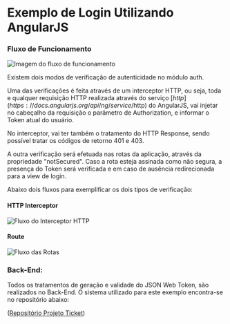 # Exemplo de Login Utilizando AngularJS

### Fluxo de Funcionamento

![Imagem do fluxo de funcionamento](https://github.com/kelvinpalves/angular-exemplo-login/blob/master/doc/exemplo.png?raw=true)

Existem dois modos de verificação de autenticidade no módulo auth. 

Uma das verificações é feita através de um interceptor HTTP, ou seja, toda e qualquer requisição HTTP realizada através do serviço [$http](https://docs.angularjs.org/api/ng/service/$http) do AngularJS, vai injetar no cabeçalho da requisição o parâmetro de Authorization, e informar o Token atual do usuário.

No interceptor, vai ter também o tratamento do HTTP Response, sendo possível tratar os códigos de retorno 401 e 403.

A outra verificação será efetuada nas rotas da aplicação, através da propriedade "notSecured".
Caso a rota esteja assinada como não segura, a presença do Token será verificada e em caso de ausência redirecionada para a view de login.

Abaixo dois fluxos para exemplificar os dois tipos de verificação:

#### HTTP Interceptor

![Fluxo do Interceptor HTTP](https://github.com/kelvinpalves/angular-exemplo-login/blob/master/doc/interceptor.png?raw=true)

#### Route

![Fluxo das Rotas](https://github.com/kelvinpalves/angular-exemplo-login/blob/master/doc/rota.png?raw=true)

### Back-End:

Todos os tratamentos de geração e validade do JSON Web Token, são realizados no Back-End.
O sistema utilizado para este exemplo encontra-se no repositório abaixo:

([Repositório Projeto Ticket](https://github.com/cgoettert/tickets))